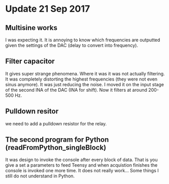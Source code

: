 # Update 21 Sep 2017

## Multisine works
I was expecting it. It is annoying to know which frequencies are outputted given the settings of the DAC (delay to convert into frequency).

## Filter capacitor
It gives super strange phenomena. Where it was it was not actually filtering. It was completely distorting the highest frequencies (they were not even sinus anymore). It was just reducing the noise. 
I moved it on the input stage of the second INA of the DAC (INA for shift). Now it filters at around 200-500 Hz.

## Pulldown resitor
we need to add a pulldown resistor for the relay.

## The second program for Python (readFromPython_singleBlock)
It was design to invoke the console after every block of data. That is you give a set a parameters to feed Teensy and when acquistion finishes the console is invoked one more time. It does not really work...
Some things I still do not understand in Python.
